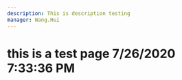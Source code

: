```yaml
---
description: This is description testing
manager: Wang.Hui
---
```

# this is a test page 7/26/2020 7:33:36 PM